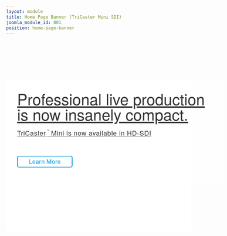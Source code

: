 ```yaml
---
layout: module
title: Home Page Banner (TriCaster Mini SDI)
joomla_module_id: 801
position: home-page-banner
---
```

<style scoped="scoped" type="text/css"><!--
.homeBanner {
		background: #fff url(/images/home-page-banners/banner-product-tricaster-mini-sdi.jpg) right top no-repeat;
		background-size: 1100px auto;
		padding: 0 0 128px;
		max-width: 1140px;
	}
	.homeBanner a {
		display: block;
		margin: 120px 0 0;
		color: #333;
		text-align: left;
		width: 590px;
	}
	.homeBanner h1 {
		font-family:'Helvetica Neue', Helvetica, Arial, sans-serif;
		font-size: 48px;
		font-weight: 200;
		line-height: 48px;
		text-align: left;
		padding: 0;
		margin: 0 0 10px 0;
	}
	.homeBanner .mainHeading {
		font-size: 36px;
		font-family:'Helvetica Neue', Helvetica, Arial, sans-serif;
		color: #fff;
		text-align: left;
		padding: 0;
		margin-top: 0;
		line-height: 36px;
		font-weight: 400;
		letter-spacing: .5px;
	}
	.homeBanner .subheading {
		font-family:'Helvetica Neue', Helvetica, Arial, sans-serif;
		font-size: 24px;
		letter-spacing: .75px;
		line-height: 38px;
		margin-bottom: 40px;
	}
	.homeBanner .subheading small {
	  font-size: 40%;
	  position: relative;
	  top: -11px;
	  right: -2px;
	}
	.homeBanner .link {
		font-size: 18px;
		color: #009add;
		border: 2px solid #009add;
		border-radius: 5px;
		display: inline-block;
		padding: 4px 30px 4px;
	}
	.homeBanner .link span {
		font-size: 12px;
		vertical-align: middle;
	}
	@media(max-width: 1200px) {
		.homeBanner {
			background-size: 960px auto;
		}
		.homeBanner a {
			width: 530px;
		}
		.homeBanner h1 {
			font-size: 42px;
			line-height: 42px;
		}
		.homeBanner .subheading {
			font-size: 18px;
			line-height: 24px;
			margin-bottom: 30px;
		}
	}
	@media(max-width: 991px) {
		.homeBanner a {
			background: rgba(255, 255, 255, .75);
			padding: 30px;
			margin-left: 0;
			margin-right: 0;
		}
		.homeBanner .link {
			font-size: 16px;
		}
		.homeBanner .link span {
			font-size: 12px;
			vertical-align: middle;
		}
	}
	@media(max-width: 680px) {
		.homeBanner .mainHeading {
			font-size: 24px;
		}
	}
--></style>
<div class="clearfix container homeBanner"><a href="/products/tricaster-mini.html">
<h1>Professional live production is now insanely compact.</h1>
<p class="subheading">TriCaster<small>™</small> Mini is now available in HD-SDI</p>
<p class="link">Learn More</p>
</a></div>

